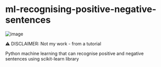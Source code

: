# ml-recognising-positive-negative-sentences

![image](https://www.codefactor.io/repository/github/KennyOliver/ml-recognising-positive-negative-sentences/badge)

:warning: DISCLAIMER: Not my work - from a tutorial

Python machine learning that can recognise positive and negative sentences using scikit-learn library
